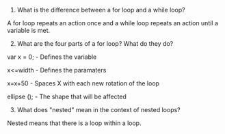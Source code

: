 1. What is the difference between a for loop and a while loop?

A for loop repeats an action once and a while loop repeats an action until a variable is met.



2. What are the four parts of a for loop? What do they do?

var x = 0; - Defines the variable

x<=width -  Defines the paramaters 

x=x+50 - Spaces X with each new rotation of the loop

ellipse (); - The shape that will be affected


3. What does "nested" mean in the context of nested loops?

Nested means that there is a loop within a loop.